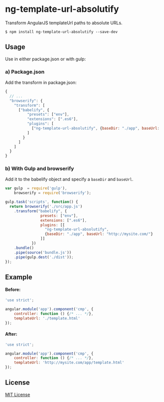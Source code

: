 # ng-template-url-absolutify

Transform AngularJS templateUrl paths to absolute URLs.

```
$ npm install ng-template-url-absolutify --save-dev
```

## Usage

Use in either package.json or with gulp:

### a) Package.json

Add the transform in package.json:
```js
{  
  // ...
  "browserify": {
    "transform": [
      ["babelify", {
          "presets": ["env"],
          "extensions": [".es6"],
          "plugins": [
            ["ng-template-url-absolutify", {baseDir: "./app", baseUrl: "http://mysite.com/"}]
          ]
        }
      ]
    ]
  }
}
```

### b) With Gulp and browserify

Add it to the babelify object and specify a `baseDir` and `baseUrl`.

```js
var gulp  = require('gulp'),
    browserify = require('browserify');

gulp.task('scripts', function() {
  return browserify('./src/app.js')
    .transform("babelify", {
                presets: ["env"],
                extensions: [".es6"],
                plugins: [[
                  "ng-template-url-absolutify",
                  {baseDir: "./app", baseUrl: "http://mysite.com/"}
                ]]
            })
    .bundle()
    .pipe(source('bundle.js'))
    .pipe(gulp.dest('./dist'));
});
```

## Example

#### Before:
```js
'use strict';

angular.module('app').component('cmp', {
    controller: function () {/* ... */},
    templateUrl: './template.html'
});
```

#### After:
```js
'use strict';

angular.module('app').component('cmp', {
    controller: function () {/* ... */},
    templateUrl: 'http://mysite.com/app/template.html'
});
```

## License

[MIT License](http://en.wikipedia.org/wiki/MIT_License)
